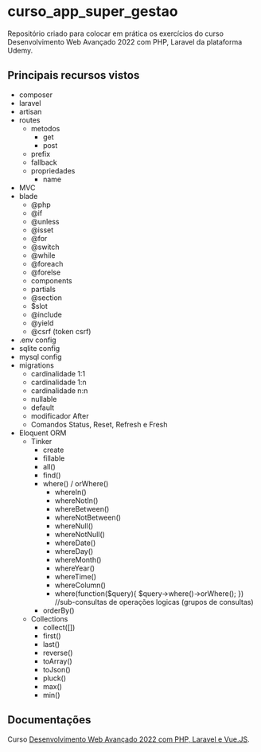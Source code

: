 # curso_app_super_gestao
Repositório criado para colocar em prática os exercícios do curso Desenvolvimento Web Avançado 2022 com PHP, Laravel da plataforma Udemy.

## Principais recursos vistos
- composer
- laravel
- artisan
- routes
  - metodos
    - get
    - post
  - prefix
  - fallback
  - propriedades
    - name
- MVC
- blade
  - @php
  - @if
  - @unless
  - @isset
  - @for
  - @switch
  - @while
  - @foreach
  - @forelse
  - components
  - partials
  - @section
  - $slot
  - @include
  - @yield
  - @csrf (token csrf)
- .env config
- sqlite config
- mysql config
- migrations
  - cardinalidade 1:1
  - cardinalidade 1:n
  - cardinalidade n:n
  - nullable
  - default
  - modificador After
  - Comandos Status, Reset, Refresh e Fresh
- Eloquent ORM
  - Tinker
    - create
    - fillable
    - all()
    - find()
    - where() / orWhere()
      - whereIn()
      - whereNotIn()
      - whereBetween()
      - whereNotBetween()
      - whereNull()
      - whereNotNull()
      - whereDate()
      - whereDay()
      - whereMonth()
      - whereYear()
      - whereTime()
      - whereColumn()
      - where(function($query){ $query->where()->orWhere(); }) //sub-consultas de operações logicas (grupos de consultas)
    - orderBy()
  - Collections
    - collect([])
    - first()
    - last()
    - reverse()
    - toArray()
    - toJson()
    - pluck()
    - max()
    - min()

## Documentações
Curso [Desenvolvimento Web Avançado 2022 com PHP, Laravel e Vue.JS](https://www.udemy.com/course/curso-completo-do-desenvolvedor-laravel/).
